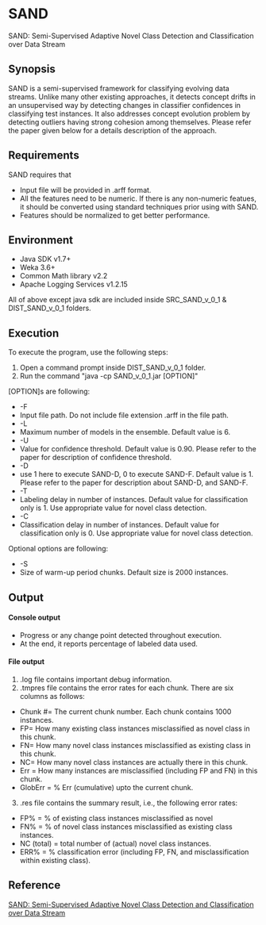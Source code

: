 # SAND
SAND: Semi-Supervised Adaptive Novel Class Detection and Classification over Data Stream

## Synopsis
SAND is a semi-supervised framework for classifying evolving data streams. Unlike many other existing approaches, it detects concept drifts in an unsupervised way by detecting changes in classifier confidences in classifying test instances. It also addresses concept evolution problem by detecting outliers having strong cohesion among themselves. Please refer the paper given below for a details description of the approach. 

## Requirements
SAND requires that
* Input file will be provided in .arff format.
* All the features need to be numeric. If there is any non-numeric featues, it should be converted using standard techniques prior using with SAND.
* Features should be normalized to get better performance. 

## Environment
* Java SDK v1.7+
* Weka 3.6+
* Common Math library v2.2
* Apache Logging Services v1.2.15

All of above except java sdk are included inside SRC_SAND_v_0_1 & DIST_SAND_v_0_1 folders.

## Execution
To execute the program, use the following steps:
1. Open a command prompt inside DIST_SAND_v_0_1 folder.
2. Run the command "java -cp SAND_v_0_1.jar [OPTION]"

[OPTION]s are following:
* -F 
 * Input file path. Do not include file extension .arff in the file path.
* -L
 * Maximum number of models in the ensemble. Default value is 6.
* -U
 * Value for confidence threshold. Default value is 0.90. Please refer to the paper for description of confidence threshold.
* -D
 * use 1 here to execute SAND-D, 0 to execute SAND-F. Default value is 1. Please refer to the paper for description about SAND-D, and SAND-F.
* -T
 * Labeling delay in number of instances. Default value for classification only is 1. Use appropriate value for novel class detection.
* -C
 * Classification delay in number of instances. Default value for classification only is 0. Use appropriate value for novel class detection.
 
Optional options are following:
* -S
 * Size of warm-up period chunks. Default size is 2000 instances.


## Output
#### Console output
* Progress or any change point detected throughout execution. 
* At the end, it reports percentage of labeled data used.

#### File output
1. .log file contains important debug information.
2. .tmpres file contains the error rates for each chunk.  There are six columns as follows:
 * Chunk #= The current chunk number. Each chunk contains 1000 instances.
 * FP= How many existing class instances misclassified as novel class in this chunk.
 * FN= How many novel class instances misclassified as existing class in this chunk.
 * NC= How many novel class instances are actually there in this chunk.
 * Err = How many instances are misclassified (including FP and FN) in this chunk.
 * GlobErr = % Err (cumulative) upto the current chunk.
3. .res file contains the summary result, i.e., the following error rates:
 * FP% = % of existing class instances misclassified as novel
 * FN% = % of novel class instances misclassified as existing class instances.
 * NC (total) = total number of (actual) novel class instances.
 * ERR% = % classification error (including FP, FN, and misclassification within existing class).

## Reference
[SAND: Semi-Supervised Adaptive Novel Class Detection and Classification over Data Stream](http://www.aaai.org/ocs/index.php/AAAI/AAAI16/paper/view/12335)

